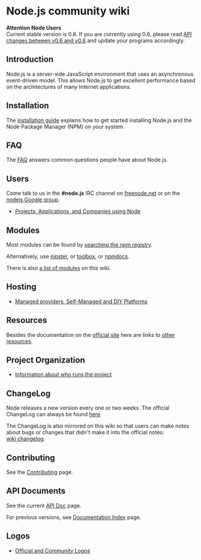 # Node.js community wiki

**Attention Node Users**<br>Current stable version is 0.8. If you are currently using 0.6, please read [API changes between v0.6 and v0.8](https://github.com/joyent/node/wiki/API-changes-between-v0.6-and-v0.8) and update your programs accordingly.

## Introduction

Node.js is a server-side JavaScript environment that uses an asynchronous event-driven model. This allows Node.js to get excellent performance based on the architectures of many Internet applications.

## Installation

The [installation guide](https://github.com/joyent/node/wiki/Installation) explains how to get started installing Node.js and the Node Package Manager (NPM) on your system.

## FAQ

The [FAQ](https://github.com/ry/node/wiki/FAQ) answers common questions people have about Node.js.

## Users

Come talk to us in the **#node.js** IRC channel on [freenode.net](http://webchat.freenode.net/?channels=node.js&uio=d4) or on the [nodejs Google group](http://groups.google.com/group/nodejs).

* [Projects, Applications, and Companies using Node](https://github.com/ry/node/wiki/Projects,-Applications,-and-Companies-Using-Node)

## Modules

Most modules can be found by [searching the npm registry](http://search.npmjs.org/).

Alternatively, use [nipster](http://eirikb.github.com/nipster/), or [toolbox](http://toolbox.no.de/), or [npmdocs](http://npmdoc.nodejitsu.com/).

There is also [a list of modules](https://github.com/joyent/node/wiki/Modules) on this wiki.

## Hosting

* [Managed providers, Self-Managed and DIY Platforms](https://github.com/joyent/node/wiki/Node-Hosting)

## Resources

Besides the documentation on the [official site](http://nodejs.org) here are links to [other resources](https://github.com/ry/node/wiki/Resources).

## Project Organization

* [Information about who runs the project](https://github.com/ry/node/wiki/Project-Organization)

## ChangeLog

Node releases a new version every one or two weeks. The official ChangeLog can always be found [here](https://github.com/ry/node/blob/master/ChangeLog).

The ChangeLog is also mirrored on this wiki so that users can make notes about bugs or changes that didn't make it into the official notes: [wiki changelog](https://github.com/ry/node/wiki/ChangeLog).

## Contributing

See the [Contributing](https://github.com/ry/node/wiki/Contributing) page.

## API Documents

See the current [API Doc](http://nodejs.org/api/) page.

For previous versions, see [Documentation Index](http://nodejs.org/docs) page.

## Logos

* [Official and Community Logos](https://github.com/joyent/node/wiki/Logos)